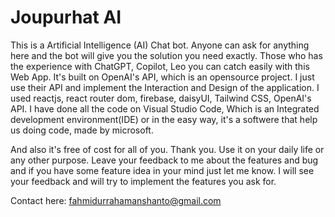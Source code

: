 # Joupurhat AI

This is a Artificial Intelligence (AI) Chat bot. Anyone can ask for anything here and the bot will give you the solution you need exactly. Those who has the experience with ChatGPT, Copilot, Leo you can catch easily with this Web App. It's built on OpenAI's API, which is an opensource project. I just use their API and implement the Interaction and Design of the application.
I used reactjs, react router dom, firebase, daisyUI, Tailwind CSS,
OpenAI's API. I have done all the code on Visual Studio Code, Which is an Integrated development environment(IDE) or in the easy way, it's a softwere that help us doing code, made by microsoft.

And also it's free of cost for all of you.
Thank you. Use it on your daily life or any other purpose.
Leave your feedback to me about the features and bug and if you have some feature idea in your mind just let me know. I will see your feedback and will try to implement the features you ask for.

Contact here: fahmidurrahamanshanto@gmail.com
